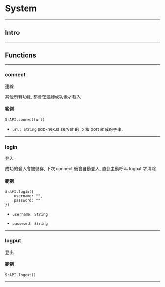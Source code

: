 
# System

---

## Intro

---

## Functions

---

### connect

連線

其他所有功能, 都會在連線成功後才載入

#### 範例

```
SrAPI.connect(url)
```

- `url: String` sdb-nexus server 的 ip 和 port 組成的字串.

---

### login

登入

成功的登入會被儲存, 下次 connect 後會自動登入, 直到主動呼叫 logout 才清除

#### 範例

```
SrAPI.login({
    username: "",
    password: ""
})
```

- `username: String`

- `password: String`


---

### logput

登出

#### 範例

```
SrAPI.logout()
```

---
